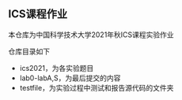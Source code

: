 <!--
 * @Author: MomoTori
 * @Date: 2021-10-22 11:23:52
 * @LastEditors: MomoTori
 * @LastEditTime: 2022-02-21 21:52:45
 * @FilePath: \undefinedd:\Code Try\ICS\pb20020599_ics\README.md
 * @Description: 
 * Copyright (c) 2022 by MomoTori, All Rights Reserved. 
-->

## ICS课程作业

本仓库为中国科学技术大学2021年秋ICS课程实验作业

仓库目录如下

- ics2021，为各实验题目
- lab0-labA,S，为最后提交的内容
- testfile，为实验过程中测试和报告源代码的文件夹